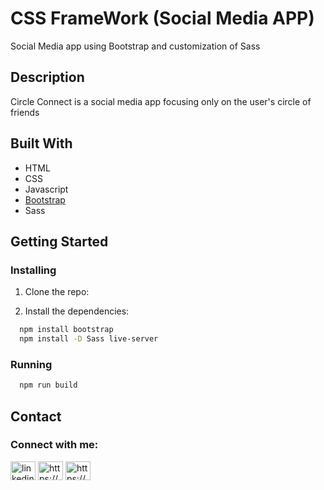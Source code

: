 # CSS FrameWork (Social Media APP)

Social Media app using Bootstrap and customization of Sass

## Description

Circle Connect is a social media app focusing only on the user's circle of friends

## Built With



- HTML
- CSS
- Javascript
- [Bootstrap](https://getbootstrap.com)
- Sass

## Getting Started

### Installing

1. Clone the repo:

2. Install the dependencies:
```bash
  npm install bootstrap
  npm install -D Sass live-server
```
### Running
```bash
  npm run build
```
  ## Contact



<h3 align="left">Connect with me:</h3>
<p align="left">
<a href="https://linkedin.com/in/linkedin.com/in/ernesto-jr-osorio-16b698248" target="blank"><img align="center" src="https://raw.githubusercontent.com/rahuldkjain/github-profile-readme-generator/master/src/images/icons/Social/linked-in-alt.svg" alt="linkedin.com/in/ernesto-jr-osorio-16b698248" height="30" width="40" /></a>
<a href="https://fb.com/https://www.facebook.com/nyol.osorio" target="blank"><img align="center" src="https://raw.githubusercontent.com/rahuldkjain/github-profile-readme-generator/master/src/images/icons/Social/facebook.svg" alt="https://www.facebook.com/nyol.osorio" height="30" width="40" /></a>
<a href="https://instagram.com/https://www.instagram.com/nyol.osorio" target="blank"><img align="center" src="https://raw.githubusercontent.com/rahuldkjain/github-profile-readme-generator/master/src/images/icons/Social/instagram.svg" alt="https://www.instagram.com/nyol.osorio" height="30" width="40" /></a>
</p>

